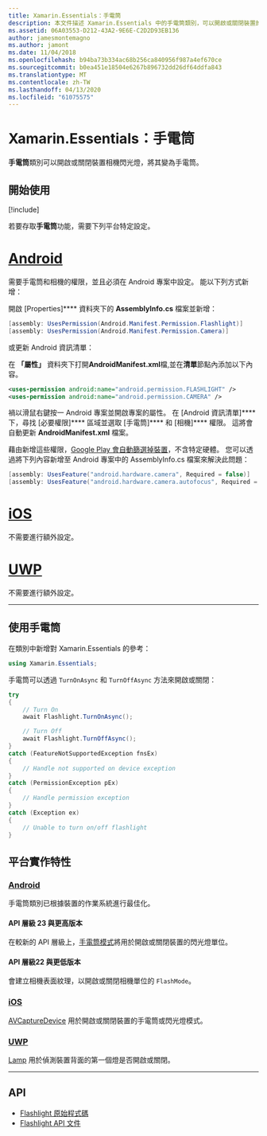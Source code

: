 ```yaml
---
title: Xamarin.Essentials：手電筒
description: 本文件描述 Xamarin.Essentials 中的手電筒類別，可以開啟或關閉裝置的相機閃光燈，將其變為手電筒。
ms.assetid: 06A03553-D212-43A2-9E6E-C2D2D93EB136
author: jamesmontemagno
ms.author: jamont
ms.date: 11/04/2018
ms.openlocfilehash: b94ba73b334ac68b256ca840956f987a4ef670ce
ms.sourcegitcommit: b0ea451e18504e6267b896732dd26df64ddfa843
ms.translationtype: MT
ms.contentlocale: zh-TW
ms.lasthandoff: 04/13/2020
ms.locfileid: "61075575"
---
```

# <a name="xamarinessentials-flashlight"></a>Xamarin.Essentials：手電筒

**手電筒**類別可以開啟或關閉裝置相機閃光燈，將其變為手電筒。

## <a name="get-started"></a>開始使用

[!include[](~/essentials/includes/get-started.md)]

若要存取**手電筒**功能，需要下列平台特定設定。

# <a name="android"></a>[Android](#tab/android)

需要手電筒和相機的權限，並且必須在 Android 專案中設定。 能以下列方式新增：

開啟 [Properties]**** 資料夾下的 **AssemblyInfo.cs** 檔案並新增：

```csharp
[assembly: UsesPermission(Android.Manifest.Permission.Flashlight)]
[assembly: UsesPermission(Android.Manifest.Permission.Camera)]
```

或更新 Android 資訊清單：

在 **「屬性」** 資料夾下打開**AndroidManifest.xml**檔,並在**清單**節點內添加以下內容。

```xml
<uses-permission android:name="android.permission.FLASHLIGHT" />
<uses-permission android:name="android.permission.CAMERA" />
```

禍以滑鼠右鍵按一 Android 專案並開啟專案的屬性。 在 [Android 資訊清單]**** 下，尋找 [必要權限]**** 區域並選取 [手電筒]**** 和 [相機]**** 權限。 這將會自動更新 **AndroidManifest.xml** 檔案。

藉由新增這些權限，[Google Play 會自動篩選掉裝置](https://developer.android.com/guide/topics/manifest/uses-feature-element.html#permissions-features)，不含特定硬體。 您可以透過將下列內容新增至 Android 專案中的 AssemblyInfo.cs 檔案來解決此問題：

```csharp
[assembly: UsesFeature("android.hardware.camera", Required = false)]
[assembly: UsesFeature("android.hardware.camera.autofocus", Required = false)]
```

# <a name="ios"></a>[iOS](#tab/ios)

不需要進行額外設定。

# <a name="uwp"></a>[UWP](#tab/uwp)

不需要進行額外設定。

-----

## <a name="using-flashlight"></a>使用手電筒

在類別中新增對 Xamarin.Essentials 的參考：

```csharp
using Xamarin.Essentials;
```

手電筒可以透過 `TurnOnAsync` 和 `TurnOffAsync` 方法來開啟或關閉：

```csharp
try
{
    // Turn On
    await Flashlight.TurnOnAsync();

    // Turn Off
    await Flashlight.TurnOffAsync();
}
catch (FeatureNotSupportedException fnsEx)
{
    // Handle not supported on device exception
}
catch (PermissionException pEx)
{
    // Handle permission exception
}
catch (Exception ex)
{
    // Unable to turn on/off flashlight
}
```

## <a name="platform-implementation-specifics"></a>平台實作特性

### <a name="android"></a>[Android](#tab/android)

手電筒類別已根據裝置的作業系統進行最佳化。

#### <a name="api-level-23-and-higher"></a>API 層級 23 與更高版本

在較新的 API 層級上，[手電筒模式](https://developer.android.com/reference/android/hardware/camera2/CameraManager.html#setTorchMode)將用於開啟或關閉裝置的閃光燈單位。

#### <a name="api-level-22-and-lower"></a>API 層級22 與更低版本

會建立相機表面紋理，以開啟或關閉相機單位的 `FlashMode`。 

### <a name="ios"></a>[iOS](#tab/ios)

[AVCaptureDevice](xref:AVFoundation.AVCaptureDevice) 用於開啟或關閉裝置的手電筒或閃光燈模式。

### <a name="uwp"></a>[UWP](#tab/uwp)

[Lamp](https://docs.microsoft.com/uwp/api/windows.devices.lights.lamp) 用於偵測裝置背面的第一個燈是否開啟或關閉。

-----

## <a name="api"></a>API

- [Flashlight 原始程式碼](https://github.com/xamarin/Essentials/tree/master/Xamarin.Essentials/Flashlight)
- [Flashlight API 文件](xref:Xamarin.Essentials.Flashlight)

